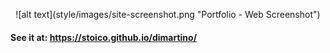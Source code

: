 <p align="center">
![alt text](style/images/site-screenshot.png "Portfolio - Web Screenshot")
</p>

#### See it at: https://stoico.github.io/dimartino/
